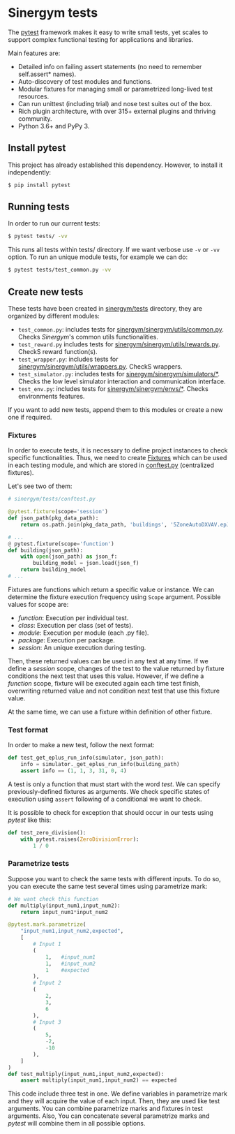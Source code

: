 # Sinergym tests

The [pytest](https://docs.pytest.org/en/6.2.x/) framework makes it easy to write small tests, yet scales to support complex functional testing for applications and libraries.

Main features are:

- Detailed info on failing assert statements (no need to remember self.assert* names).
- Auto-discovery of test modules and functions.
- Modular fixtures for managing small or parametrized long-lived test resources.
- Can run unittest (including trial) and nose test suites out of the box.
- Rich plugin architecture, with over 315+ external plugins and thriving community.
- Python 3.6+ and PyPy 3.


## Install pytest

This project has already established this dependency. However, to install it independently:

```sh
$ pip install pytest
```

## Running tests

In order to run our current tests:

```sh
$ pytest tests/ -vv
```

This runs all tests within tests/ directory. If we want verbose use `-v` or `-vv` option. To run an unique module tests, for example we can do: 

```sh
$ pytest tests/test_common.py -vv
```

## Create new tests

These tests have been created in [sinergym/tests](https://github.com/ugr-sail/sinergym/tree/main/tests) directory, they are organized by different modules:

- ``test_common.py``: includes tests for [sinergym/sinergym/utils/common.py](https://github.com/ugr-sail/sinergym/blob/main/sinergym/utils/common.py). Checks *Sinergym*'s common utils functionalities. 
- ``test_reward.py`` includes tests for [sinergym/sinergym/utils/rewards.py](https://github.com/ugr-sail/sinergym/blob/main/sinergym/utils/rewards.py). CheckS reward function(s).
- ``test_wrapper.py``: includes tests for [sinergym/sinergym/utils/wrappers.py](https://github.com/ugr-sail/sinergym/blob/main/sinergym/utils/wrappers.py). CheckS wrappers.
- ``test_simulator.py``: includes tests for [sinergym/sinergym/simulators/\*](https://github.com/ugr-sail/sinergym/tree/main/sinergym/simulators). Checks the low level simulator interaction and communication interface.
- ``test_env.py``: includes tests for [sinergym/sinergym/envs/\*](https://github.com/ugr-sail/sinergym/tree/main/sinergym/envs). Checks environments features.

If you want to add new tests, append them to this modules or create a new one if required.

### Fixtures

In order to execute tests, it is necessary to define project instances to check specific functionalities. Thus, we need to create [Fixtures](https://docs.pytest.org/en/6.2.x/fixture.html) which can be used in each testing module, and which are stored in [conftest.py](https://github.com/ugr-sail/sinergym/blob/main/tests/conftest.py) (centralized fixtures). 

Let's see two of them:

```python
# sinergym/tests/conftest.py

@pytest.fixture(scope='session')
def json_path(pkg_data_path):
    return os.path.join(pkg_data_path, 'buildings', '5ZoneAutoDXVAV.epJSON')

# ...
@ pytest.fixture(scope='function')
def building(json_path):
    with open(json_path) as json_f:
        building_model = json.load(json_f)
    return building_model
# ...
```

Fixtures are functions which return a specific value or instance. We can determine the fixture execution frequency using `Scope` argument. Possible values for scope are:

- *function*: Execution per individual test.
- *class*: Execution per class (set of tests).
- *module*: Execution per module (each .py file).
- *package*: Execution per package.
- *session*: An unique execution during testing. 

Then, these returned values can be used in any test at any time. If we define a *session* scope, changes of the test to the value returned by fixture conditions the next test that uses this value. However, if we define a *function* scope, fixture will be executed again each time test finish, overwriting returned value and not condition next test that use this fixture value.

At the same time, we can use a fixture within definition of other fixture.

### Test format

In order to make a new test, follow the next format:

```python
def test_get_eplus_run_info(simulator, json_path):
    info = simulator._get_eplus_run_info(building_path)
    assert info == (1, 1, 3, 31, 0, 4)
```

A test is only a function that must start with the word *test*. We can specify previously-defined fixtures as arguments. We check specific states of execution using `assert` following of a conditional we want to check.

It is possible to check for exception that should occur in our tests using *pytest* like this:

```python
def test_zero_division():
    with pytest.raises(ZeroDivisionError):
        1 / 0
```

### Parametrize tests

Suppose you want to check the same tests with different inputs. To do so, you can execute the same test several times using parametrize mark:

```python
# We want check this function
def multiply(input_num1,input_num2):
    return input_num1*input_num2

@pytest.mark.parametrize(
    "input_num1,input_num2,expected",
    [
        # Input 1
        (
            1,   #input_num1
            1,   #input_num2
            1    #expected
        ),
        # Input 2
        (
            2, 
            3,
            6
        ),
        # Input 3
        (
            5,
            -2,
            -10
        ),
    ]
)
def test_multiply(input_num1,input_num2,expected):
    assert multiply(input_num1,input_num2) == expected
```

This code include three test in one. We define variables in parametrize mark and they will acquire the value of each input. Then, they are used like test arguments. You can combine parametrize marks and fixtures in test arguments. Also, You can concatenate several parametrize marks and *pytest* will combine them in all possible options.